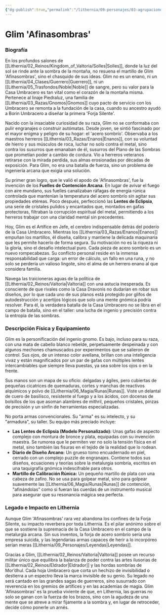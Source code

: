 ```yaml
---
{"dg-publish":true,"permalink":"/lithernia/09-personajes/03-agrupaciones/casa-umbracero/glim-afinasombras/","tags":["lithernia","personajes","Casa Noble","Valtoria","Gnomo","Artífice"]}
---
```


# Glim 'Afinasombras'

### Biografía

En los profundos salones de [[Lithernia/02_Reinos/Kingdom_of_Valtoria/Solles\|Solles]], donde la luz del sol se rinde ante la sombra de la montaña, no resuena el martillo de Glim 'Afinasombras', sino el chasquido de sus ideas. Glim no es un enano, ni un [[Lithernia/04_Clases/Guerrero\|Guerrero]], ni un [[Lithernia/05_Trasfondos/Noble\|Noble]] de sangre, pero su valor para la Casa Umbracero es tan vital como el corazón de la montaña misma. Pertenece al linaje Piedraluz, una familia de [[Lithernia/03_Razas/Gnomos\|Gnomos]] cuyo pacto de servicio con los Umbracero se remonta a la fundación de la casa, cuando su ancestro ayudó a Borin Umbracero a diseñar la primera 'Forja Silente'.

Nacido con la insaciable curiosidad de su raza, Glim no se conformaba con pulir engranajes o construir autómatas. Desde joven, se sintió fascinado por el mayor enigma y peligro de su hogar: el 'acero sombrío'. Observaba a los maestros herreros [[Lithernia/03_Razas/Enanos\|Enanos]], con su voluntad de hierro y sus músculos de roca, luchar no solo contra el metal, sino contra los susurros que emanaban de él, susurros del Plano de las Sombras que prometían poder a cambio de cordura. Vio a herreros veteranos retirarse con la mirada perdida, sus almas erosionadas por décadas de exposición. Para Glim, no era una batalla de fuerza, sino un problema de ingeniería arcana que exigía una solución.

Su primer gran logro, que le valió el apodo de 'Afinasombras', fue la invención de los **Fuelles de Contención Arcana**. En lugar de avivar el fuego con aire mundano, sus fuelles canalizaban ráfagas de energía rúnica controlada que mantenían la temperatura del acero sombrío sin agitar sus propiedades etéreas. Poco después, perfeccionó las **Lentes de Eclipsia**, una serie de cristales pulidos y encantados que, montados en gafas protectoras, filtraban la corrupción espiritual del metal, permitiendo a los herreros trabajar con una claridad mental sin precedentes.

Hoy, Glim es el Artífice en Jefe, el cerebro indispensable detrás del poderío de la Casa Umbracero. Mientras los [[Lithernia/03_Razas/Enanos\|Enanos]] empuñan los martillos, él diseña, calibra y mantiene la delicada maquinaria que les permite hacerlo de forma segura. Su motivación no es la riqueza ni la gloria, sino el desafío intelectual puro. Cada pieza de acero sombrío es un nuevo rompecabezas. Su conflicto personal reside en la inmensa responsabilidad que carga: un error de cálculo, un fallo en una runa, y no solo se perdería un valioso lingote, sino el alma de un herrero enano al que considera familia.

Navega las traicioneras aguas de la política de [[Lithernia/02_Reinos/Valtoria\|Valtoria]] con una astucia inesperada. Es consciente de que rivales como la Casa Dravonis no dudarían en robar sus diseños, por lo que cada uno de sus planos está protegido por glifos de autodestrucción y acertijos lógicos que solo una mente gnómica podría resolver. Para él, la verdadera batalla de la Casa Umbracero no se libra en el campo de batalla, sino en el taller: una lucha de ingenio y precisión contra la entropía de las sombras.

### Descripción Física y Equipamiento

Glim es la personificación del ingenio gnomo. Es bajo, incluso para su raza, con una mata de cabello blanco rebelde, perpetuamente despeinada y con algunos mechones chamuscados por experimentos que se salieron de control. Sus ojos, de un intenso color avellana, brillan con una inteligencia vivaz y están magnificados por un par de gafas con múltiples lentes intercambiables que siempre lleva puestas, ya sea sobre los ojos o en la frente.

Sus manos son un mapa de su oficio: delgadas y ágiles, pero cubiertas de pequeñas cicatrices de quemaduras, cortes y manchas de reactivos alquímicos y polvo de [[Lithernia/06_Magia/Runas\|Runas]]. Viste un delantal de cuero de basilisco, resistente al fuego y a los ácidos, con docenas de bolsillos de los que asoman alambres de mithril, pequeños cristales, pinzas de precisión y un sinfín de herramientas especializadas.

No porta armas convencionales. Su "arma" es su intelecto, y su "armadura", su taller. Su equipo más preciado incluye:
*   **Las Lentes de Eclipsia (Modelo Personalizado):** Unas gafas de aspecto complejo con montura de bronce y plata, equipadas con su invención maestra. Se rumorea que le permiten ver no solo la tensión física en el metal, sino también las fisuras en el tejido de la realidad que lo rodean.
*   **Diario de Diseño Arcano:** Un grueso tomo encuadernado en piel, cerrado con un complejo puzzle de engranajes. Contiene todos sus diseños, ecuaciones y teorías sobre la metalurgia sombría, escritos en una taquigrafía gnómica indescifrable para otros.
*   **Martillo de Calibración Rúnica:** Un pequeño martillo de plata con una cabeza de zafiro. No se usa para golpear metal, sino para golpear suavemente las [[Lithernia/06_Magia/Runas\|Runas]] de contención, "afinándolas" como si fueran las cuerdas de un instrumento musical para asegurar que su resonancia mágica sea perfecta.

### Legado e Impacto en Lithernia

Aunque Glim 'Afinasombras' rara vez abandona los confines de la Forja Silente, su impacto reverbera por toda Lithernia. Es el pilar anónimo sobre el que se sostiene la supremacía de la Casa Umbracero en el campo de la metalurgia arcana. Sin sus inventos, la forja de acero sombrío sería una empresa suicida, y las legendarias armas capaces de herir a lo incorpóreo serían meras [[Lithernia/09_Personajes/Leyendas\|Leyendas]].

Gracias a Glim, [[Lithernia/02_Reinos/Valtoria\|Valtoria]] posee un recurso militar único que equilibra la balanza de poder contra las artes ilusorias de [[Lithernia/02_Reinos/Eldrador\|Eldrador]] y las hordas sombrías de Mor’dhul. Cada hoja Umbracero que corta un hechizo de invisibilidad o destierra a un espectro lleva la marca invisible de su genio. Su legado no será cantado en las grandes sagas de guerreros, sino susurrado con reverencia en los gremios de artífices y en las academias de magia. Glim 'Afinasombras' es la prueba viviente de que, en Lithernia, las guerras no solo se ganan con la fuerza de los brazos, sino con la agudeza de una mente que se atreve a mirar fijamente a la sombra y, en lugar de retroceder, decide cómo ponerle un arnés.
